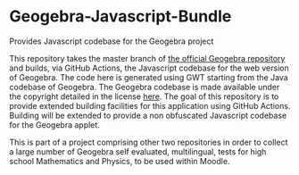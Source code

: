 # Geogebra-Javascript-Bundle
Provides Javascript codebase for the Geogebra project

This repository takes the master branch of 
[the official Geogebra repository](https://github.com/geogebra/geogebra) and builds, via GitHub Actions, the Javascript codebase for the web version of Geogebra. The code here is generated using GWT starting from the Java codebase of Geogebra. The Geogebra codebase is made available under the  copyright detailed in the license [here](https://stage.geogebra.org/license). The goal of this repository is to provide extended building facilities for this application using GitHub Actions. Building will be extended to provide a non obfuscated Javascript codebase for the Geogebra applet. 

This is part of a project comprising other two repositories in order to collect a large number of Geogebra self evaluated, multilingual,  tests for high school Mathematics and Physics, to be used within Moodle.
